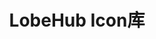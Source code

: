 ---
title: "LobeHub Icon库"
description: "AI生成的图标库"
tags: ["AI工具", "图标", "设计资源"]
url: "https://icons.lobehub.com"
--- 